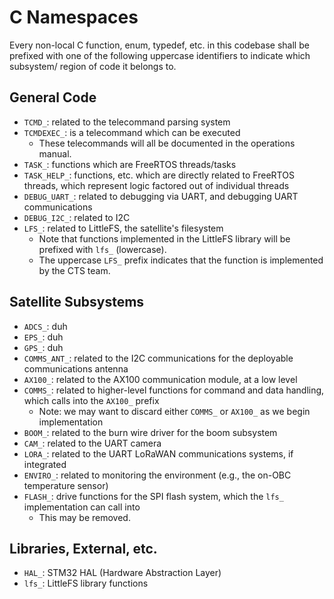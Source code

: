 # C Namespaces

Every non-local C function, enum, typedef, etc. in this codebase shall be prefixed with one of the following uppercase identifiers to indicate which subsystem/
region of code it belongs to.

## General Code

* `TCMD_`: related to the telecommand parsing system
* `TCMDEXEC_`: is a telecommand which can be executed
	* These telecommands will all be documented in the operations manual.
* `TASK_`: functions which are FreeRTOS threads/tasks
* `TASK_HELP_`: functions, etc. which are directly related to FreeRTOS threads, which represent logic factored out of individual threads
* `DEBUG_UART_`: related to debugging via UART, and debugging UART communications
* `DEBUG_I2C_`: related to I2C
* `LFS_`: related to LittleFS, the satellite's filesystem
	* Note that functions implemented in the LittleFS library will be prefixed with `lfs_` (lowercase).
	* The uppercase `LFS_` prefix indicates that the function is implemented by the CTS team.

## Satellite Subsystems

* `ADCS_`: duh
* `EPS_`: duh
* `GPS_`: duh
* `COMMS_ANT_`: related to the I2C communications for the deployable communications antenna
* `AX100_`: related to the AX100 communication module, at a low level
* `COMMS_`: related to higher-level functions for command and data handling, which calls into the `AX100_` prefix
	* Note: we may want to discard either `COMMS_` or `AX100_` as we begin implementation
* `BOOM_`: related to the burn wire driver for the boom subsystem
* `CAM_`: related to the UART camera
* `LORA_`: related to the UART LoRaWAN communications systems, if integrated
* `ENVIRO_`: related to monitoring the environment (e.g., the on-OBC temperature sensor)
* `FLASH_`: drive functions for the SPI flash system, which the `lfs_` implementation can call into
	* This may be removed.


## Libraries, External, etc.

* `HAL_`: STM32 HAL (Hardware Abstraction Layer)
* `lfs_`: LittleFS library functions
